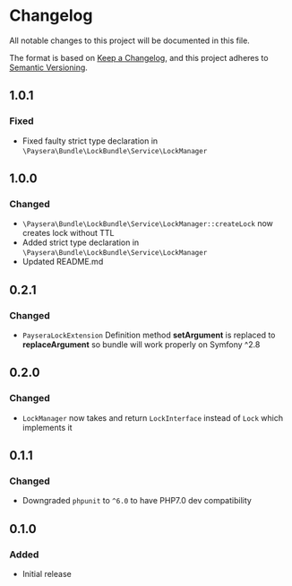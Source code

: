 # Changelog
All notable changes to this project will be documented in this file.

The format is based on [Keep a Changelog](https://keepachangelog.com/en/1.0.0/),
and this project adheres to [Semantic Versioning](https://semver.org/spec/v2.0.0.html).

## 1.0.1
### Fixed
- Fixed faulty strict type declaration in `\Paysera\Bundle\LockBundle\Service\LockManager`

## 1.0.0
### Changed
- `\Paysera\Bundle\LockBundle\Service\LockManager::createLock` now creates lock without TTL
- Added strict type declaration in `\Paysera\Bundle\LockBundle\Service\LockManager`
- Updated README.md

## 0.2.1
### Changed
- `PayseraLockExtension` Definition method **setArgument** is replaced to **replaceArgument** so bundle will work properly on Symfony ^2.8

## 0.2.0
### Changed 
- `LockManager` now takes and return `LockInterface` instead of `Lock` which implements it 

## 0.1.1
### Changed
- Downgraded `phpunit` to `^6.0` to have PHP7.0 dev compatibility

## 0.1.0
### Added
- Initial release
